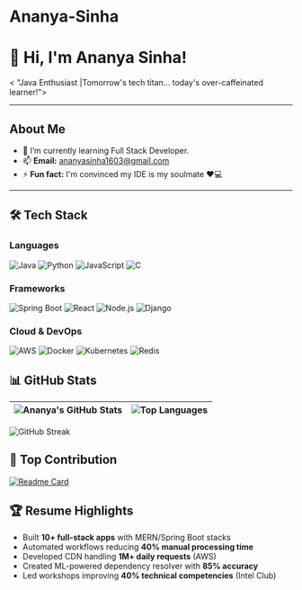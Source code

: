 # Ananya-Sinha
# 👋 Hi, I'm Ananya Sinha!

< "Java Enthusiast |Tomorrow's tech titan... today's over-caffeinated learner!">

---

## **About Me**  
- 🌱  I’m currently learning Full Stack Developer.  
- 📫 **Email:** <ananyasinha1603@gmail.com>  
- ⚡ **Fun fact:** I'm convinced my IDE is my soulmate ❤️💻 

---
## 🛠️ Tech Stack

### **Languages**  
![Java](https://img.shields.io/badge/Java-ED8B00?style=for-the-badge&logo=openjdk&logoColor=white)
![Python](https://img.shields.io/badge/Python-3776AB?style=for-the-badge&logo=python&logoColor=white)
![JavaScript](https://img.shields.io/badge/JavaScript-F7DF1E?style=for-the-badge&logo=javascript&logoColor=black)
![C](https://img.shields.io/badge/C-A8B9CC?style=for-the-badge&logo=c&logoColor=black)

### **Frameworks**  
![Spring Boot](https://img.shields.io/badge/Spring_Boot-6DB33F?style=for-the-badge&logo=spring&logoColor=white)
![React](https://img.shields.io/badge/React-61DAFB?style=for-the-badge&logo=react&logoColor=black)
![Node.js](https://img.shields.io/badge/Node.js-339933?style=for-the-badge&logo=node.js&logoColor=white)
![Django](https://img.shields.io/badge/Django-092E20?style=for-the-badge&logo=django&logoColor=white)

### **Cloud & DevOps**  
![AWS](https://img.shields.io/badge/AWS-232F3E?style=for-the-badge&logo=amazon-aws&logoColor=white)
![Docker](https://img.shields.io/badge/Docker-2496ED?style=for-the-badge&logo=docker&logoColor=white)
![Kubernetes](https://img.shields.io/badge/Kubernetes-326CE5?style=for-the-badge&logo=kubernetes&logoColor=white)
![Redis](https://img.shields.io/badge/Redis-DC382D?style=for-the-badge&logo=redis&logoColor=white)

## 📊 GitHub Stats

| ![Ananya's GitHub Stats](https://github-readme-stats.vercel.app/api?username=AnanyaSinha16&show_icons=true&theme=radical&hide_border=true) | ![Top Languages](https://github-readme-stats.vercel.app/api/top-langs/?username=AnanyaSinha16&layout=compact&theme=radical&hide_border=true) |
|------------------------------------------------------------------------------------------------------------------------------------------|----------------------------------------------------------------------------------------------------------------------------------------------|

![GitHub Streak](https://streak-stats.demolab.com?user=AnanyaSinha16&theme=radical&hide_border=true)

## 🌟 Top Contribution

[![Readme Card](https://github-readme-stats.vercel.app/api/pin/?username=AnanyaSinha16&repo=your-most-contributed-repo&theme=radical)](https://github.com/AnanyaSinha16/your-most-contributed-repo)

## 🏆 Resume Highlights

- Built **10+ full-stack apps** with MERN/Spring Boot stacks
- Automated workflows reducing **40% manual processing time**
- Developed CDN handling **1M+ daily requests** (AWS)
- Created ML-powered dependency resolver with **85% accuracy**
- Led workshops improving **40% technical competencies** (Intel Club)
